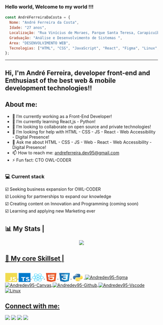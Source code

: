 ### Hello world, Welcome to my world !!! 

```JavaScript
const AndréFerreiraDaCosta = {
  Nome: "André Ferreira da Costa",
  Idade: "27 anos",
  Localização: "Rua Vinícius de Moraes, Parque Santa Teresa, Carapicuíba - SP",
  Graduação: "Análise e Desenvolvimento de Sistemas ",
  Area: "DESENVOLVIMENTO WEB",
  Tecnologias: ["HTML", "CSS", "JavaScript", "React", "Figma", "Linux", "TypeScript"],
};
```

----

## 

## Hi, I'm André Ferreira, developer front-end and Enthusiast of the best web & mobile development technologies!!

## About me:

- 🔭 I’m currently working as a Front-End Developer!
- 🌱 I’m currently learning React,js - Python!
- 👯 I’m looking to collaborate on open source and private technologies!
- 🤔 I’m looking for help with HTML - CSS - JS - React - Web Accessibility - Digital Presence!
- 💬 Ask me about HTML - CSS - JS - Web - React - Web Accessibility - Digital Presence!
- 📫 How to reach me: andreferreira.dev95@gmail.com
- ⚡ Fun fact: CTO OWL-CODER
## 
<h3>💻 Current stack</h3>
☑️ Seeking business expansion for OWL-CODER <br />
☑️ Looking for partnerships to expand our knowledge <br />
☑️ Creating content on Innovation and Programming (coming soon)<br />
☑️ Learning and applying new Marketing ever<br />

## 

## 📊 My Stats | 

<div align="center">
  <a href=https://github.com/andredev95">
  <img height="180em" src="https://github-readme-stats.vercel.app/api/top-langs/?username=andredev95&layout=compact&langs_count=7&theme=dracula"/>
</div>


## 🔧 My core Skillset | 
<div style="display: inline_block"><br>
  <img align="center" alt="Andredev95-Js" height="30" width="40" src="https://raw.githubusercontent.com/devicons/devicon/master/icons/javascript/javascript-plain.svg">
  <img align="center" alt="Andredev95-Ts" height="30" width="40" src="https://raw.githubusercontent.com/devicons/devicon/master/icons/typescript/typescript-plain.svg">
  <img align="center" alt="Andredev95-React" height="30" width="40" src="https://raw.githubusercontent.com/devicons/devicon/master/icons/react/react-original.svg">
  <img align="center" alt="Andredev95-HTML" height="30" width="40" src="https://raw.githubusercontent.com/devicons/devicon/master/icons/html5/html5-original.svg">
  <img align="center" alt="Andredev95-CSS" height="30" width="40" src="https://raw.githubusercontent.com/devicons/devicon/master/icons/css3/css3-original.svg">
  <img align="center" alt="Andredev95-Python" height="30" width="40" src="https://raw.githubusercontent.com/devicons/devicon/master/icons/python/python-original.svg">
   <img align="center" alt="Andredev95-figma" height="30" width="40" src="https://cdn.jsdelivr.net/gh/devicons/devicon/icons/figma/figma-original.svg" />
   <img align="center" alt="Andredev95-Canvas" height="30" width="40" src="https://cdn.jsdelivr.net/gh/devicons/devicon/icons/canva/canva-original.svg" />
   <img align="center" alt="Andredev95-Github" height="30" width="40" src="https://cdn.jsdelivr.net/gh/devicons/devicon/icons/github/github-original.svg" />
  <img align="center" alt="Andredev95-Vscode" height="30" width="40" src="https://cdn.jsdelivr.net/gh/devicons/devicon/icons/vscode/vscode-original.svg" />
  <img align="center" alt="Linux" src="https://img.shields.io/badge/Linux-FCC624?style=for-the-badge&logo=linux&logoColor=black">
  
 
  
  ##
 ## Connect with me:
<div> 
  <a href="https://www.instagram.com/andrecosta.dev/" target="_blank"><img src="https://img.shields.io/badge/-Instagram-%23E4405F?style=for-the-badge&logo=instagram&logoColor=white" target="_blank"></a>
 <a href="https://discord.com/channels/@me" target="_blank"><img src="https://img.shields.io/badge/Discord-7289DA?style=for-the-badge&logo=discord&logoColor=white" target="_blank"></a> 
  <a href = "https://mail.google.com/mail/u/0/#inbox"><img src="https://img.shields.io/badge/-Gmail-%23333?style=for-the-badge&logo=gmail&logoColor=white" target="_blank"></a>
  <a href="https://www.linkedin.com/in/andrecosta1995/" target="_blank"><img src="https://img.shields.io/badge/-LinkedIn-%230077B5?style=for-the-badge&logo=linkedin&logoColor=white" target="_blank"></a> 
 </div>



